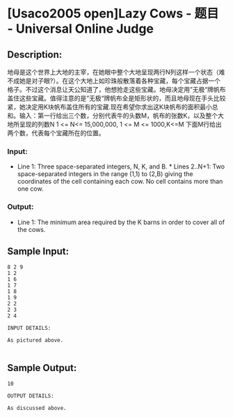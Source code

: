 # [Usaco2005 open]Lazy Cows - 题目 - Universal Online Judge

## Description: 

地母是这个世界上大地的主宰，在她眼中整个大地呈现两行N列这样一个状态（难不成她是对子眼?）。在这个大地上如珍珠般散落着各种宝藏，每个宝藏占据一个格子。不过这个消息让天公知道了，他想抢走这些宝藏。地母决定用”无极“牌帆布盖住这些宝藏。值得注意的是”无极“牌帆布全是矩形状的，而且地母现在手头比较紧，她决定用K块帆布盖住所有的宝藏.现在希望你求出这K块帆布的面积最小总和。输入：第一行给出三个数，分别代表牛的头数M，帆布的张数K，以及整个大地所呈现的列数N 1 <= N<= 15,000,000, 1 <= M <= 1000,K<=M 下面M行给出两个数，代表每个宝藏所在的位置。 

### Input: 

* Line 1: Three space-separated integers, N, K, and B. * Lines 2..N+1: Two space-separated integers in the range (1,1) to (2,B) giving the coordinates of the cell containing each cow. No cell contains more than one cow. 

### Output: 

* Line 1: The minimum area required by the K barns in order to cover all of the cows. 


## Sample Input: 
```
8 2 9
1 2
1 6
1 7
1 8
1 9
2 2
2 3
2 4

INPUT DETAILS:

As pictured above.


```

## Sample Output: 
```
10

OUTPUT DETAILS:

As discussed above.

```
